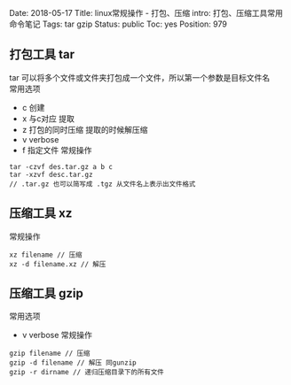 Date: 2018-05-17
Title: linux常规操作 - 打包、压缩
intro: 打包、压缩工具常用命令笔记
Tags: tar gzip
Status: public
Toc: yes
Position: 979

## 打包工具 tar
tar 可以将多个文件或文件夹打包成一个文件，所以第一个参数是目标文件名  
常用选项
- c 创建
- x 与c对应 提取
- z 打包的同时压缩 提取的时候解压缩
- v verbose
- f 指定文件
常规操作
```
tar -czvf des.tar.gz a b c
tar -xzvf desc.tar.gz
// .tar.gz 也可以简写成 .tgz 从文件名上表示出文件格式
```

## 压缩工具 xz
常规操作
```
xz filename // 压缩
xz -d filename.xz // 解压
```

## 压缩工具 gzip
常用选项
- v verbose
常规操作  
```
gzip filename // 压缩
gzip -d filename // 解压 同gunzip
gzip -r dirname // 递归压缩目录下的所有文件
```
